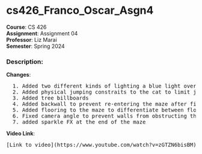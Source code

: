# cs426_Franco_Oscar_Asgn4
**Course**: CS 426 <br />
**Assignment**: Assignment 04 <br />
**Professor**: Liz Marai <br />
**Semester**: Spring 2024 <br />

### Description:
**Changes**: <br />
<pre>
  1. Added two different kinds of lighting a blue light over the entire map, and a purple spotlight over the cat
  2. Added physical jumping constraits to the cat to limit jumping also implemented balloons that float up when impacted
  3. Added tree billboards
  4. Added backwall to prevent re-entering the maze after finishing obsticle course
  5. Added flooring to the maze to differentiate between floor and walls
  6. Fixed camera angle to prevent walls from obstructing the view
  7. added sparkle FX at the end of the maze
</pre>

**Video Link**: <br />
<pre>[Link to video](https://www.youtube.com/watch?v=zGTZN6bisBM)</pre>
